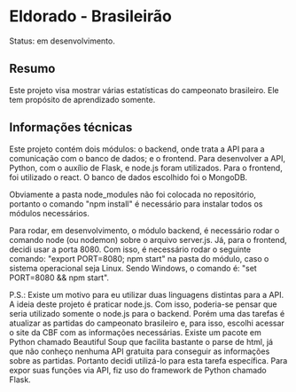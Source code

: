 # Eldorado - Brasileirão

Status: em desenvolvimento.

## Resumo
Este projeto visa mostrar várias estatísticas do campeonato brasileiro. Ele tem propósito de aprendizado somente.

## Informações técnicas
Este projeto contém dois módulos: o backend, onde trata a API para a comunicação com o banco de dados; e o frontend. Para desenvolver a API, Python, com o auxílio de Flask, e node.js foram utilizados. Para o frontend, foi utilizado o react. O banco de dados escolhido foi o MongoDB.

Obviamente a pasta node_modules não foi colocada no repositório, portanto o comando "npm install" é necessário para instalar todos os módulos necessários.

Para rodar, em desenvolvimento, o módulo backend, é necessário rodar o comando node (ou nodemon) sobre o arquivo server.js. Já, para o frontend, decidi usar a porta 8080. Com isso, é necessário rodar o seguinte comando: "export PORT=8080; npm start" na pasta do módulo, caso o sistema operacional seja Linux. Sendo Windows, o comando é: "set PORT=8080 && npm start".

P.S.: Existe um motivo para eu utilizar duas linguagens distintas para a API. A ideia deste projeto é praticar node.js. Com isso, poderia-se pensar que seria utilizado somente o node.js para o backend. Porém uma das tarefas é atualizar as partidas do campeonato brasileiro e, para isso, escolhi acessar o site da CBF com as informações necessárias. Existe um pacote em Python chamado Beautiful Soup que facilita bastante o parse de html, já que não conheço nenhuma API gratuita para conseguir as informações sobre as partidas. Portanto decidi utilizá-lo para esta tarefa específica. Para expor suas funções via API, fiz uso do framework de Python chamado Flask.